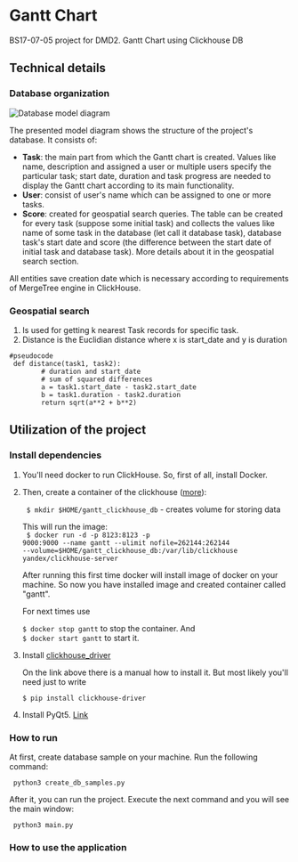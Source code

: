 # Gantt Chart

BS17-07-05 project for DMD2. Gantt Chart using Clickhouse DB

## Technical details
### Database organization
![Database model diagram](https://cdn1.savepice.ru/uploads/2019/4/23/165ebb586577dde3d22f7e22c49cdddd-full.jpg)

The presented model diagram shows the structure of the project's database.
It consists of:
* <b>Task</b>: the main part from which the Gantt chart is created. Values like name, description and assigned a user or multiple users specify the particular task; start date, duration and task progress are needed to display the Gantt chart according to its main functionality. 
* <b>User</b>: consist of user's name which can be assigned to one or more tasks.
* <b>Score</b>: created for geospatial search queries. The table can be created for every task (suppose some initial task) and collects the values like name of some task in the database (let call it database task), database task's start date and score (the difference between the start date of initial task and database task). More details about it in the geospatial search section.

All entities save creation date which is necessary according to requirements of MergeTree engine in ClickHouse. 

### Geospatial search
1. Is used for getting k nearest Task records for specific task. 
2. Distance is the Euclidian distance where x is start_date and y is duration
```
#pseudocode
 def distance(task1, task2):
        # duration and start_date
        # sum of squared differences
        a = task1.start_date - task2.start_date
        b = task1.duration - task2.duration
        return sqrt(a**2 + b**2)
```

## Utilization of the project

### Install dependencies

1. You'll need docker to run СlickHouse. So, first of all, install Docker.
2. Then, create a container of the clickhouse (<a href="https://hub.docker.com/r/yandex/clickhouse-server/">more</a>): 
  
      <code> $ mkdir $HOME/gantt_clickhouse_db</code>  - creates volume for storing data<br>
  
      This will run the image: <br>
      <code> $ docker run -d -p 8123:8123 -p 9000:9000 --name gantt --ulimit nofile=262144:262144 --volume=$HOME/gantt_clickhouse_db:/var/lib/clickhouse yandex/clickhouse-server</code>
  
      After running this first time docker will install image of docker on your machine. 
      So now you have installed image and created container called "gantt".
  
      For next times use
  
      <code>$ docker stop gantt</code> to stop the container. And <br>
      <code>$ docker start gantt</code> to start it.
  
3. Install <a href="https://clickhouse-driver.readthedocs.io/en/latest/installation.html">clickhouse_driver</a>
  
      On the link above there is a manual how to install it. But most likely you'll need just to write
  
      <code>$ pip install clickhouse-driver </code>
  
4. Install PyQt5. <a href="https://www.metachris.com/2016/03/how-to-install-qt56-pyqt5-virtualenv-python3/">Link</a>
  
### How to run
At first, create database sample on your machine. Run the following command:

<code> python3 create_db_samples.py </code>

After it, you can run the project. Execute the next command and you will see the main window:

<code> python3 main.py </code>
  
### How to use the application

